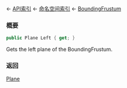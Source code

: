 ← [API索引](Api-Index) ← [命名空间索引](Namespace-Index) ← [BoundingFrustum](VRageMath.BoundingFrustum)

### 概要

```csharp
public Plane Left { get; }
```

Gets the left plane of the BoundingFrustum.

### 返回

[Plane](VRageMath.Plane)

